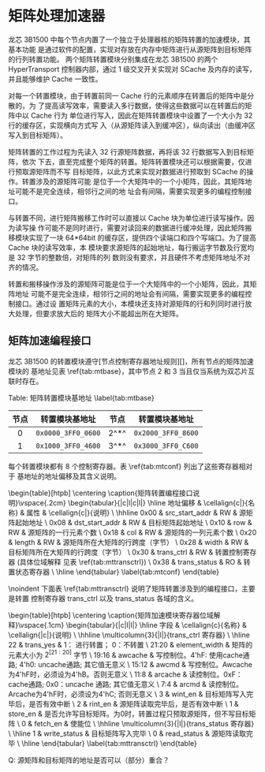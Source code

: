 矩阵处理加速器
==============

龙芯 3B1500 中每个节点内置了一个独立于处理器核的矩阵转置的加速模块，其基本功能
是通过软件的配置，实现对存放在内存中矩阵进行从源矩阵到目标矩阵的行列转置功能。
两个矩阵转置模块分别集成在龙芯 3B1500 的两个 HyperTransport 控制器内部，通过 1
级交叉开关实现对 SCache 及内存的读写，并且能够维护 Cache 一致性。

对每一个转置模块，由于转置前同一 Cache 行的元素顺序在转置后的矩阵中是分散的，为
了提高读写效率，需要读入多行数据，使得这些数据可以在转置后的矩阵中以 Cache 行为
单位进行写入，因此在矩阵转置模块中设置了一个大小为 32 行的缓存区，实现横向方式写
入（从源矩阵读入到缓冲区），纵向读出（由缓冲区写入到目标矩阵）。

矩阵转置的工作过程为先读入 32 行源矩阵数据，再将该 32 行数据写入到目标矩阵，依次
下去，直至完成整个矩阵的转置。矩阵转置模块还可以根据需要，仅进行预取源矩阵而不写
目标矩阵，以此方式来实现对数据进行预取到 SCache 的操作。转置涉及的源矩阵可能
是位于一个大矩阵中的一个小矩阵，因此，其矩阵地址可能不是完全连续，相邻行之间的地
址会有间隔，需要实现更多的编程控制接口。

与转置不同，进行矩阵搬移工作时可以直接以 Cache 块为单位进行读写操作。因为读写操
作可能不是同时进行，需要对读回来的数据进行缓冲处理，因此矩阵搬移模块实现了一块
64*64bit 的缓存区，提供四个读端口和四个写端口。为了提高 Cache 块的读写效率，本
模块要求源矩阵的起始地址，每行搬运字节数及行宽均是 32 字节的整数倍，对矩阵的列
数则没有要求，并且硬件不考虑矩阵地址不对齐的情况。

转置和搬移操作涉及的源矩阵可能是位于一个大矩阵中的一个小矩阵，因此，其矩阵地址
可能不是完全连续，相邻行之间的地址会有间隔，需要实现更多的编程控制接口。通过设
置矩阵元素的大小，本模块还支持对源矩阵的行和列同时进行放大处理，但要求放大后的
矩阵大小不能超出所在大矩阵。

矩阵加速编程接口
----------------

龙芯 3B1500 的转置模块遵守[节点控制寄存器地址规则][]，所有节点的矩阵加速模块的
基地址见表 \ref{tab:mtbase}，其中节点 2 和 3 当且仅当系统为双芯片互联时存在。

Table: 矩阵转置模块基地址 \label{tab:mtbase}

| 节点 | 转置模块基地址     | 节点  | 转置模块基地址     |
| :--: | :--------------:   | :--:  | :--------------:   |
| 0    | `0x0000_3FF0_0600` | 2^\*^ | `0x2000_3FF0_8600` |
| 1    | `0x1000_3FF0_4600` | 3^\*^ | `0x3000_3FF0_C600` |

每个转置模块都有 8 个控制寄存器。表 \ref{tab:mtconf} 列出了这些寄存器相对于
基地址的地址偏移及其含义说明。

\begin{table}[htpb]
  \centering
  \caption{矩阵转置编程接口说明}\vspace{.2cm}
  \begin{tabular}{|c|l|c|l|} \hline
    地址偏移 & \cellalign{c|}{名称} & 属性 & \cellalign{c|}{说明}           \\ \hhline
    0x00     & src\_start\_addr & RW   & 源矩阵起始地址                     \\
    0x08     & dst\_start\_addr & RW   & 目标矩阵起始地址                   \\
    0x10     & row              & RW   & 源矩阵的一行元素个数               \\
    0x18     & col              & RW   & 源矩阵的一列元素个数               \\
    0x20     & length           & RW   & 源矩阵所在大矩阵的行跨度（字节）   \\
    0x28     & width            & RW   & 目标矩阵所在大矩阵的行跨度（字节） \\
    0x30     & trans\_ctrl      & RW   & 转置控制寄存器 (具体位域解释
                                         见表 \ref{tab:mttransctrl})        \\
    0x38     & trans\_status    & RO   & 转置状态寄存器 \\ \hline
  \end{tabular}
  \label{tab:mtconf}
\end{table}

\noindent 下面表 \ref{tab:mttransctrl} 说明了矩阵转置涉及到的编程接口，主要是转置
控制寄存器 trans_ctrl 以及 trans_status 各域的含义。

\begin{table}[htpb]
  \centering
  \caption{矩阵加速模块寄存器位域解释}\vspace{.1cm}
  \begin{tabular}{|c|l|l|} \hline
    字段  & \cellalign{c}{名称} & \cellalign{|c|}{说明} \\ \hhline
    \multicolumn{3}{|l|}{trans\_ctrl 寄存器} \\ \hline
     22   & trans\_yes          & 1： 进行转置； 0：不转置 \\
    21:20 & element\_width      & 矩阵的元素大小为 $2^{[21:20]}$ 字节 \\
    19:16 & awcache             & 写控制位。4'hF: 使用cache通路; 4'h0: uncache通路; 其它值无意义 \\
    15:12 & awcmd               & 写控制位。Awcache为4'hF时，必须设为4'hB。否则无意义 \\
    11:8  & arcache             & 读控制位。0xF：cache通路; 0x0：uncache 通路; 其它值无意义 \\
    7:4   & arcmd               & 读控制位。Arcache为4'hF时，必须设为4'hC; 否则无意义 \\
    3     & wint\_en            & 目标矩阵写入完毕后，是否有效中断 \\
    2     & rint\_en            & 源矩阵读取完毕后，是否有效中断 \\
    1     & store\_en           & 是否允许写目标矩阵。为0时，转置过程只预取源矩阵，但不写目标矩阵 \\
    0     & fetch\_en           & 使能位 \\ \hhline
    \multicolumn{3}{|l|}{trans\_status 寄存器} \\ \hline
    1     & write\_status       & 目标矩阵写入完毕 \\
    0     & read\_status        & 源矩阵读取完毕   \\ \hline
  \end{tabular}
  \label{tab:mttransctrl}
\end{table}

Q: 源矩阵和目标矩阵的地址是否可以（部分）重合？

